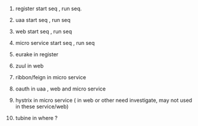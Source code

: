 1. register start seq , run seq.

2. uaa start seq , run seq

3. web start seq , run seq

4. micro service start seq , run seq

5. eurake in register 

6. zuul in web

7. ribbon/feign in micro service

8. oauth in uaa , web and micro service

9. hystrix in micro service ( in web or other need investigate, may not used in these service/web)

10. tubine in where ?




 
